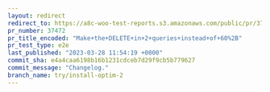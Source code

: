 ```yaml
---
layout: redirect
redirect_to: https://a8c-woo-test-reports.s3.amazonaws.com/public/pr/37472/e2e/index.html
pr_number: 37472
pr_title_encoded: "Make+the+DELETE+in+2+queries+instead+of+60%2B"
pr_test_type: e2e
last_published: "2023-03-28 11:54:19 +0000"
commit_sha: e4a4caa6198b16b1231cdceb7d29f9cb5b779627
commit_message: "Changelog."
branch_name: try/install-optim-2
---
```

